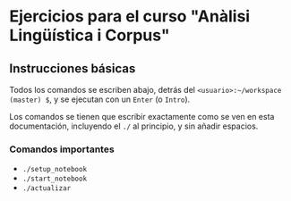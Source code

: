 # Ejercicios para el curso "Anàlisi Lingüística i Corpus"

## Instrucciones básicas

Todos los comandos se escriben abajo, detrás del `<usuario>:~/workspace (master) $`, y se ejecutan con un `Enter` (o `Intro`).

Los comandos se tienen que escribir exactamente como se ven en esta documentación, incluyendo el `./` al principio, y sin añadir espacios.

### Comandos importantes

* `./setup_notebook`
* `./start_notebook`
* `./actualizar`
